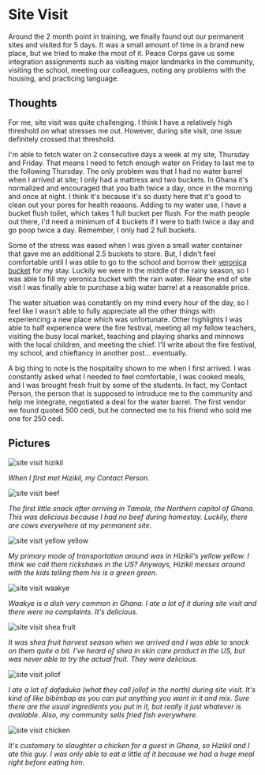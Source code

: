 # Site Visit
Around the 2 month point in training, we finally found out our permanent sites and visited for 5 days. It was a small amount of time in a brand new place, but we tried to make the most of it. Peace Corps gave us some integration assignments such as visiting major landmarks in the community, visiting the school, meeting our colleagues, noting any problems with the housing, and practicing language.

## Thoughts
For me, site visit was quite challenging. I think I have a relatively high threshold on what stresses me out. However, during site visit, one issue definitely crossed that threshold.

I'm able to fetch water on 2 consecutive days a week at my site, Thursday and Friday. That means I need to fetch enough water on Friday to last me to the following Thursday. The only problem was that I had no water barrel when I arrived at site; I only had a mattress and two buckets. In Ghana it's normalized and encouraged that you bath twice a day, once in the morning and once at night. I think it's because it's so dusty here that it's good to clean out your pores for health reasons. Adding to my water use, I have a bucket flush toilet, which takes 1 full bucket per flush. For the math people out there, I'd need a minimum of 4 buckets if I were to bath twice a day and go poop twice a day. Remember, I only had 2 full buckets.

Some of the stress was eased when I was given a small water container that gave me an additional 2.5 buckets to store. But, I didn't feel comfortable until I was able to go to the school and borrow their [veronica bucket](https://en.wikipedia.org/wiki/Veronica_bucket) for my stay. Luckily we were in the middle of the rainy season, so I was able to fill my veronica bucket with the rain water. Near the end of site visit I was finally able to purchase a big water barrel at a reasonable price.

The water situation was constantly on my mind every hour of the day, so I feel like I wasn't able to fully appreciate all the other things with experiencing a new place which was unfortunate. Other highlights I was able to half experience were the fire festival, meeting all my fellow teachers, visiting the busy local market, teaching and playing sharks and minnows with the local children, and meeting the chief. I'll write about the fire festival, my school, and chieftancy in another post... eventually.

A big thing to note is the hospitality shown to me when I first arrived. I was constantly asked what I needed to feel comfortable, I was cooked meals, and I was brought fresh fruit by some of the students. In fact, my Contact Person, the person that is supposed to introduce me to the community and help me integrate, negotiated a deal for the water barrel. The first vendor we found quoted 500 cedi, but he connected me to his friend who sold me one for 250 cedi.

## Pictures

![site visit hizikil](/images/site_visit_hizikil.png)

*When I first met Hizikil, my Contact Person.*

![site visit beef](/images/site_visit_beef.png)

*The first little snack after arriving in Tamale, the Northern capitol of Ghana. This was delicious because I had no beef during homestay. Luckily, there are cows everywhere at my permanent site.*

![site visit yellow yellow](/images/site_visit_yellow_yellow.png)

*My primary mode of transportation around was in Hizikil's yellow yellow. I think we call them rickshaws in the US? Anyways, Hizikil messes around with the kids telling them his is a green green.*

![site visit waakye](/images/site_visit_waakye.png)

*Waakye is a dish very common in Ghana. I ate a lot of it during site visit and there were no complaints. It's delicious.*

![site visit shea fruit](/images/site_visit_shea_fruit.png)

*It was shea fruit harvest season when we arrived and I was able to snack on them quite a bit. I've heard of shea in skin care product in the US, but was never able to try the actual fruit. They were delicious.*

![site visit jollof](/images/site_visit_jollof.png)

*I ate a lot of dafaduka (what they call jollof in the north) during site visit. It's kind of like bibimbap as you can put anything you want in it and mix. Sure there are the usual ingredients you put in it, but really it just whatever is available. Also, my community sells fried fish everywhere.*

![site visit chicken](/images/site_visit_chicken.png)

*It's customary to slaughter a chicken for a guest in Ghana, so Hizikil and I ate this guy. I was only able to eat a little of it because we had a huge meal right before eating him.*
